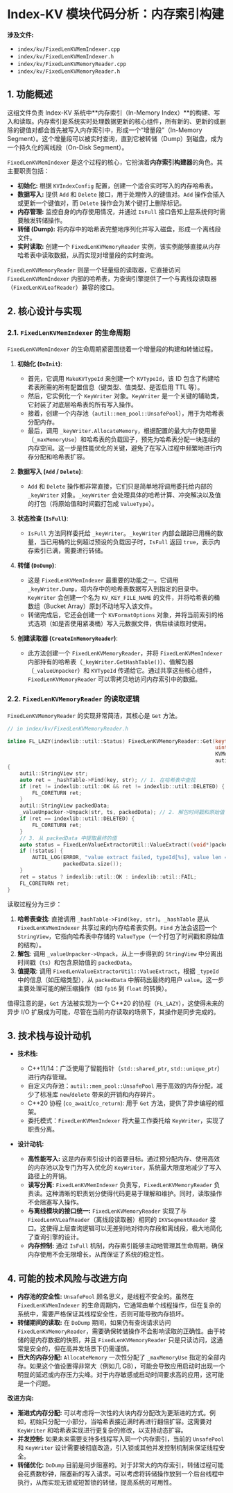 
# Index-KV 模块代码分析：内存索引构建

**涉及文件:**
* `index/kv/FixedLenKVMemIndexer.cpp`
* `index/kv/FixedLenKVMemIndexer.h`
* `index/kv/FixedLenKVMemoryReader.cpp`
* `index/kv/FixedLenKVMemoryReader.h`

## 1. 功能概述

这组文件负责 Index-KV 系统中**内存索引（In-Memory Index）**的构建、写入和读取。内存索引是系统实时处理数据更新的核心组件，所有新的、更新的或删除的键值对都会首先被写入内存索引中，形成一个“增量段”（In-Memory Segment）。这个增量段可以被实时查询，直到它被转储（Dump）到磁盘，成为一个持久化的离线段（On-Disk Segment）。

`FixedLenKVMemIndexer` 是这个过程的核心，它扮演着**内存索引构建器**的角色。其主要职责包括：

*   **初始化:** 根据 `KVIndexConfig` 配置，创建一个适合实时写入的内存哈希表。
*   **数据写入:** 提供 `Add` 和 `Delete` 接口，用于处理传入的键值对。`Add` 操作会插入或更新一个键值对，而 `Delete` 操作会为某个键打上删除标记。
*   **内存管理:** 监控自身的内存使用情况，并通过 `IsFull` 接口告知上层系统何时需要触发转储操作。
*   **转储 (Dump):** 将内存中的哈希表完整地序列化并写入磁盘，形成一个离线段文件。
*   **实时读取:** 创建一个 `FixedLenKVMemoryReader` 实例，该实例能够直接从内存哈希表中读取数据，从而实现对增量段的实时查询。

`FixedLenKVMemoryReader` 则是一个轻量级的读取器，它直接访问 `FixedLenKVMemIndexer` 内部的哈希表，为查询引擎提供了一个与离线段读取器（`FixedLenKVLeafReader`）兼容的接口。

## 2. 核心设计与实现

### 2.1. `FixedLenKVMemIndexer` 的生命周期

`FixedLenKVMemIndexer` 的生命周期紧密围绕着一个增量段的构建和转储过程。

1.  **初始化 (`DoInit`)**: 
    *   首先，它调用 `MakeKVTypeId` 来创建一个 `KVTypeId`，该 ID 包含了构建哈希表所需的所有配置信息（键类型、值类型、是否启用 TTL 等）。
    *   然后，它实例化一个 `KeyWriter` 对象。`KeyWriter` 是一个关键的辅助类，它封装了对底层哈希表的所有写入操作。
    *   接着，创建一个内存池（`autil::mem_pool::UnsafePool`），用于为哈希表分配内存。
    *   最后，调用 `_keyWriter.AllocateMemory`，根据配置的最大内存使用量（`_maxMemoryUse`）和哈希表的负载因子，预先为哈希表分配一块连续的内存空间。这一步是性能优化的关键，避免了在写入过程中频繁地进行内存分配和哈希表扩容。

2.  **数据写入 (`Add` / `Delete`)**: 
    *   `Add` 和 `Delete` 操作都非常直接，它们只是简单地将调用委托给内部的 `_keyWriter` 对象。`_keyWriter` 会处理具体的哈希计算、冲突解决以及值的打包（将原始值和时间戳打包成 `ValueType`）。

3.  **状态检查 (`IsFull`)**: 
    *   `IsFull` 方法同样委托给 `_keyWriter`。`_keyWriter` 内部会跟踪已用桶的数量，当已用桶的比例超过预设的负载因子时，`IsFull` 返回 `true`，表示内存索引已满，需要进行转储。

4.  **转储 (`DoDump`)**: 
    *   这是 `FixedLenKVMemIndexer` 最重要的功能之一。它调用 `_keyWriter.Dump`，将内存中的哈希表数据写入到指定的目录中。`KeyWriter` 会创建一个名为 `KV_KEY_FILE_NAME` 的文件，并将哈希表的桶数组（Bucket Array）原封不动地写入该文件。
    *   转储完成后，它还会创建一个 `KVFormatOptions` 对象，并将当前索引的格式选项（如是否使用紧凑桶）写入元数据文件，供后续读取时使用。

5.  **创建读取器 (`CreateInMemoryReader`)**: 
    *   此方法创建一个 `FixedLenKVMemoryReader`，并将 `FixedLenKVMemIndexer` 内部持有的哈希表（`_keyWriter.GetHashTable()`）、值解包器（`_valueUnpacker`）和 `KVTypeId` 传递给它。通过共享这些核心组件，`FixedLenKVMemoryReader` 可以零拷贝地访问内存索引中的数据。

### 2.2. `FixedLenKVMemoryReader` 的读取逻辑

`FixedLenKVMemoryReader` 的实现非常简洁，其核心是 `Get` 方法。

```cpp
// in index/kv/FixedLenKVMemoryReader.h

inline FL_LAZY(indexlib::util::Status) FixedLenKVMemoryReader::Get(keytype_t key, autil::StringView& value,
                                                                   uint64_t& ts, autil::mem_pool::Pool* pool,
                                                                   KVMetricsCollector* collector,
                                                                   autil::TimeoutTerminator* timeoutTerminator) const
{
    autil::StringView str;
    auto ret = _hashTable->Find(key, str); // 1. 在哈希表中查找
    if (ret != indexlib::util::OK && ret != indexlib::util::DELETED) {
        FL_CORETURN ret;
    }
    autil::StringView packedData;
    _valueUnpacker->Unpack(str, ts, packedData); // 2. 解包时间戳和原始值
    if (ret == indexlib::util::DELETED) {
        FL_CORETURN ret;
    }
    // 3. 从 packedData 中提取最终的值
    auto status = FixedLenValueExtractorUtil::ValueExtract((void*)packedData.data(), _typeId, pool, value);
    if (!status) {
        AUTIL_LOG(ERROR, "value extract failed, typeId[%s], value len = [%lu]", _typeId.ToString().c_str(),
                  packedData.size());
    }
    ret = status ? indexlib::util::OK : indexlib::util::FAIL;
    FL_CORETURN ret;
}
```

读取过程分为三步：

1.  **哈希表查找**: 直接调用 `_hashTable->Find(key, str)`。`_hashTable` 是从 `FixedLenKVMemIndexer` 共享过来的内存哈希表实例。`Find` 方法会返回一个 `StringView`，它指向哈希表中存储的 `ValueType`（一个打包了时间戳和原始值的结构）。
2.  **解包**: 调用 `_valueUnpacker->Unpack`，从上一步得到的 `StringView` 中分离出时间戳（`ts`）和包含原始值的 `packedData`。
3.  **值提取**: 调用 `FixedLenValueExtractorUtil::ValueExtract`，根据 `_typeId` 中的信息（如压缩类型），从 `packedData` 中解码出最终的用户 `value`。这一步主要处理可能的解压缩操作（如 `fp16` 到 `float` 的转换）。

值得注意的是，`Get` 方法被实现为一个 C++20 的协程（`FL_LAZY`），这使得未来的异步 I/O 扩展成为可能，尽管在当前内存读取的场景下，其操作是同步完成的。

## 3. 技术栈与设计动机

*   **技术栈:**
    *   C++11/14：广泛使用了智能指针（`std::shared_ptr`, `std::unique_ptr`）进行内存管理。
    *   自定义内存池：`autil::mem_pool::UnsafePool` 用于高效的内存分配，减少了标准库 `new`/`delete` 带来的开销和内存碎片。
    *   C++20 协程 (`co_await`/`co_return`): 用于 `Get` 方法，提供了异步编程的框架。
    *   委托模式：`FixedLenKVMemIndexer` 将大量工作委托给 `KeyWriter`，实现了职责分离。

*   **设计动机:**
    *   **高性能写入:** 这是内存索引设计的首要目标。通过预分配内存、使用高效的内存池以及专门为写入优化的 `KeyWriter`，系统最大限度地减少了写入路径上的开销。
    *   **读写分离:** `FixedLenKVMemIndexer` 负责写，`FixedLenKVMemoryReader` 负责读。这种清晰的职责划分使得代码更易于理解和维护。同时，读取操作不会阻塞写入操作。
    *   **与离线模块的接口统一:** `FixedLenKVMemoryReader` 实现了与 `FixedLenKVLeafReader`（离线段读取器）相同的 `IKVSegmentReader` 接口。这使得上层查询逻辑可以无差别地对待内存段和离线段，极大地简化了查询引擎的设计。
    *   **内存控制:** 通过 `IsFull` 机制，内存索引能够主动地管理其生命周期，确保内存使用不会无限增长，从而保证了系统的稳定性。

## 4. 可能的技术风险与改进方向

*   **内存池的安全性:** `UnsafePool` 顾名思义，是线程不安全的。虽然在 `FixedLenKVMemIndexer` 的生命周期内，它通常由单个线程操作，但在复杂的系统中，需要严格保证其线程安全性，否则可能导致内存损坏。
*   **转储期间的读取:** 在 `DoDump` 期间，如果仍有查询请求访问 `FixedLenKVMemoryReader`，需要确保转储操作不会影响读取的正确性。由于转储的是内存数据的快照，并且 `FixedLenKVMemoryReader` 只是只读访问，这通常是安全的，但在高并发场景下仍需谨慎。
*   **巨大的内存分配:** `AllocateMemory` 一次性分配了 `_maxMemoryUse` 指定的全部内存。如果这个值设置得非常大（例如几 GB），可能会导致应用启动时出现一个明显的延迟或内存压力尖峰。对于内存敏感或启动时间要求高的应用，这可能是一个问题。

**改进方向:**

*   **渐进式内存分配:** 可以考虑将一次性的大块内存分配改为更渐进的方式。例如，初始只分配一小部分，当哈希表接近满时再进行翻倍扩容。这需要对 `KeyWriter` 和哈希表实现进行更复杂的修改，以支持动态扩容。
*   **并发控制:** 如果未来需要支持多线程写入同一个内存索引，当前的 `UnsafePool` 和 `KeyWriter` 设计需要被彻底改造，引入锁或其他并发控制机制来保证线程安全。
*   **转储优化:** `DoDump` 目前是同步阻塞的。对于非常大的内存索引，转储过程可能会花费数秒钟，阻塞新的写入请求。可以考虑将转储操作放到一个后台线程中执行，从而实现无锁或短暂锁的转储，提高系统的可用性。
